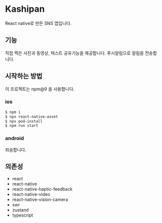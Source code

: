 # Kashipan

React native로 만든 SNS 앱입니다.

## 기능

직접 찍은 사진과 동영상, 텍스트 공유기능을 제공합니다.
푸시알림으로 알림을 전송합니다.

## 시작하는 방법

이 프로젝트는 npm@9 을 사용합니다.

### ios

```sh
$ npm i
$ npx react-native-asset
$ npx pod-install
$ npm run start
```

### android

죄송합니다.

## 의존성

- react
- react-native
- react-native-haptic-feedback
- react-native-video
- react-native-vision-camera
- swr
- zustand
- typescript
